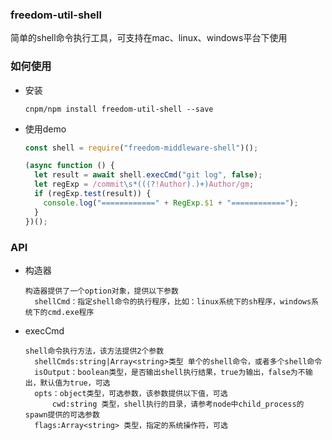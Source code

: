 ### freedom-util-shell

简单的shell命令执行工具，可支持在mac、linux、windows平台下使用

### 如何使用

- 安装

  ```
  cnpm/npm install freedom-util-shell --save
  ```

- 使用demo

  ```js
  const shell = require("freedom-middleware-shell")();

  (async function () {
    let result = await shell.execCmd("git log", false);
    let regExp = /commit\s*(((?!Author).)+)Author/gm;
    if (regExp.test(result)) {
      console.log("============" + RegExp.$1 + "============");
    }
  })();
  ```

### API

- 构造器

  ```
  构造器提供了一个option对象，提供以下参数
  	shellCmd：指定shell命令的执行程序，比如：linux系统下的sh程序，windows系统下的cmd.exe程序
  ```

- execCmd

  ```
  shell命令执行方法，该方法提供2个参数
  	shellCmds:string|Array<string>类型 单个的shell命令，或者多个shell命令
  	isOutput：boolean类型，是否输出shell执行结果，true为输出，false为不输出，默认值为true，可选
  	opts：object类型，可选参数，该参数提供以下值，可选
  		cwd:string 类型，shell执行的目录，请参考node中child_process的spawn提供的可选参数
    flags:Array<string> 类型，指定的系统操作符，可选
  	
  ```

  ​
